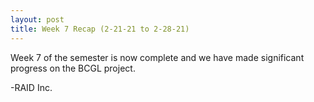 ```yaml
---
layout: post
title: Week 7 Recap (2-21-21 to 2-28-21)
---
```


Week 7 of the semester is now complete and we have made significant progress on the BCGL project.

-RAID Inc.
